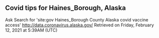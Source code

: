 ## Covid tips for Haines_Borough, Alaska

Ask Search for 'site:gov Haines_Borough County Alaska covid vaccine access'
http://data.coronavirus.alaska.gov/
Retrieved on Friday, February 12, 2021 at 5:39AM (UTC)